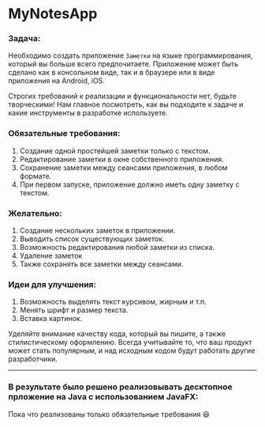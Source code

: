 # MyNotesApp

### Задача:
Необходимо создать приложение ```Заметки``` на языке программирования, который вы больше всего предпочитаете. Приложение может быть сделано как в консольном виде, так и в браузере или в виде приложения на Android, iOS.

Строгих требований к реализации и функциональности нет, будьте творческими! Нам главное посмотреть, как вы подходите к задаче и какие инструменты в разработке используете.

### Обязательные требования:
1) Создание одной простейшей заметки только с текстом.
2) Редактирование заметки в окне собственного приложения.
3) Сохранение заметки между сеансами приложения, в любом формате.
4) При первом запуске, приложение должно иметь одну заметку с текстом.

### Желательно:
1) Создание нескольких заметок в приложении.
2) Выводить список существующих заметок.
3) Возможность редактирования любой заметки из списка.
4) Удаление заметок
5) Также сохранять все заметки между сеансами.

### Идеи для улучшения:
1) Возможность выделять текст курсивом, жирным и т.п.
2) Менять шрифт и размер текста.
3) Вставка картинок.

Уделяйте внимание качеству кода, который вы пишите, а также стилистическому оформлению. Всегда учитывайте то, что ваш продукт может стать популярным, и над исходным кодом будут работать другие разработчики.

---
### В результате было решено реализовывать десктопное прложение на Java с использованием JavaFX:
Пока что реализованы только обязательные требования 😆

